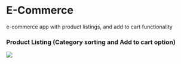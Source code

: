 # E-Commerce
e-commerce app with product listings, and add to cart functionality

### Product Listing (Category sorting and Add to cart option)
![](http://i.giphy.com/BRAQrChPEJu3ddP81Z.gif)
